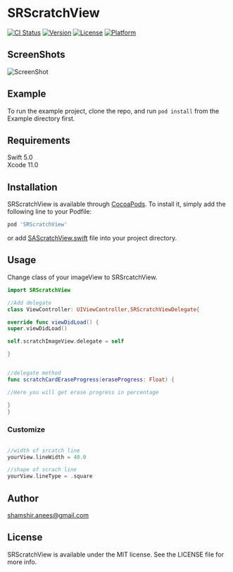 # SRScratchView

[![CI Status](http://img.shields.io/travis/shamshir.anees@gmail.com/SRScratchView.svg?style=flat)](https://travis-ci.org/shamshir.anees@gmail.com/SRScratchView)
[![Version](https://img.shields.io/cocoapods/v/SRScratchView.svg?style=flat)](http://cocoapods.org/pods/SRScratchView)
[![License](https://img.shields.io/cocoapods/l/SRScratchView.svg?style=flat)](http://cocoapods.org/pods/SRScratchView)
[![Platform](https://img.shields.io/cocoapods/p/SRScratchView.svg?style=flat)](http://cocoapods.org/pods/SRScratchView)

## ScreenShots

![ScreenShot](https://i.imgflip.com/223yh1.gif)

## Example

To run the example project, clone the repo, and run `pod install` from the Example directory first.

## Requirements
Swift 5.0 <br>
Xcode 11.0 <br>
## Installation

SRScratchView is available through [CocoaPods](http://cocoapods.org). To install
it, simply add the following line to your Podfile:

```ruby
pod 'SRScratchView'
```
or add [SAScratchView.swift](https://github.com/shamshiranees/SRScratchView/blob/master/SRScratchView/Classes/SRScratchView.swift) file into your project directory.
## Usage

Change class of your  imageView to SRSrcatchView.
```swift
import SRScratchView

//Add delegate
class ViewController: UIViewController,SRScratchViewDelegate{

override func viewDidLoad() {
super.viewDidLoad()

self.scratchImageView.delegate = self

}


//delegate method
func scratchCardEraseProgress(eraseProgress: Float) {

//Here you will get erase progress in percentage

}
}

```
### Customize
```swift

//width of srcatch line
yourView.lineWidth = 40.0

//shape of scrach line
yourView.lineType = .square
```


## Author

 shamshir.anees@gmail.com

## License

SRScratchView is available under the MIT license. See the LICENSE file for more info.
